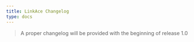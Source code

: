 ```yaml
---
title: LinkAce Changelog
type: docs
---
```


> A proper changelog will be provided with the beginning of release 1.0
